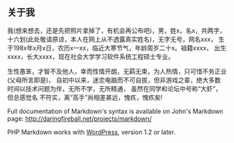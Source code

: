 

关于我
------------

我(想来想去，还是先把照片拿掉了，有机会再公布吧)，男，姓x，名x，共两字，
十六划(此处敬请原谅，本人在网上从不透露真实姓名)，无字无号，网名xxx，
生于198x年x月x日，农历x一xx，临近大寒节气，年龄周岁二十x。祖籍xxxx，
出生xxxx，长大xxxx，现在社会大学学习软件系统工程硕士专业。

生性愚笨，才智不及他人，幸而性情开朗，无羁无束，为人热情，只可惜不务正业(父母所言即是)，
自初中以来，迷恋电脑而不可自拔，但非游戏之辈，绝大多数时间以技术问题为伴，无所不学，无所精通，
虽然在同学和论坛中号称“大虾”，但总感觉名 不符实，离“高手”尚相差甚远，愧疚，愧疚矣!

Full documentation of Markdown's syntax is available on John's 
Markdown page: <http://daringfireball.net/projects/markdown/>


PHP Markdown works with [WordPress][wp], version 1.2 or later.

 [wp]: http://wordpress.org/

